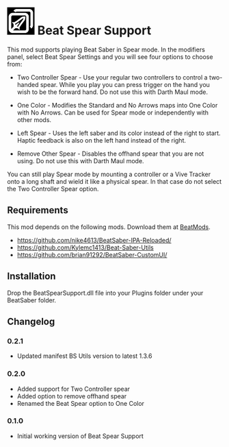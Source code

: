 # ![IMG](BeatSpearSupport/Resources/BeatSpear64.png) Beat Spear Support

This mod supports playing Beat Saber in Spear mode.  In the modifiers panel, select Beat Spear Settings and you will see four options to choose from:

* Two Controller Spear - Use your regular two controllers to control a two-handed
spear.  While you play you can press trigger on the hand you wish to be the forward hand.  Do not use this with Darth Maul mode.

* One Color - Modifies the Standard and No Arrows maps into One Color with No Arrows.  Can be used for Spear mode or independently with other mods.

* Left Spear - Uses the left saber and its color instead of the right to start. Haptic feedback is also on the left hand instead of the right.

* Remove Other Spear - Disables the offhand spear that you are not using.  Do not use this with Darth Maul mode.

You can still play Spear mode by mounting a controller or a Vive Tracker onto a long shaft and wield it like a physical spear.  In that case do not select the Two Controller Spear option.

## Requirements
This mod depends on the following mods.  Download them at [BeatMods](https://beatmods.com).

* https://github.com/nike4613/BeatSaber-IPA-Reloaded/
* https://github.com/Kylemc1413/Beat-Saber-Utils
* https://github.com/brian91292/BeatSaber-CustomUI/

## Installation

Drop the BeatSpearSupport.dll file into your Plugins folder under your BeatSaber folder.

## Changelog

### 0.2.1

* Updated manifest BS Utils version to latest 1.3.6

### 0.2.0

* Added support for Two Controller spear
* Added option to remove offhand spear
* Renamed the Beat Spear option to One Color

### 0.1.0

* Initial working version of Beat Spear Support
